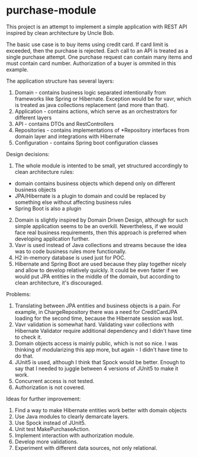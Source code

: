 # purchase-module

This project is an attempt to implement a simple application with REST API inspired by clean architecture by Uncle Bob.

The basic use case is to buy items using credit card. If card limit is exceeded, then the purchase is rejected. Each call to an API is treated as a single purchase attempt. One purchase request can contain many items and must contain card number. Authorization of a buyer is ommited in this example.

The application structure has several layers:
1. Domain - contains business logic separated intentionally from frameworks like Spring or Hibernate. Exception would be for vavr, which is treated as java collections replacement (and more than that).
2. Application - contains actions, which serve as an orchestrators for different layers
3. API - contains DTOs and RestControllers
4. Repositories - contains implementations of *Repository interfaces from domain layer and integrations with Hibernate
5. Configuration - contains Spring boot configuration classes

Design decisions:
1. The whole module is intented to be small, yet structured accordingly to clean architecture rules:
  - domain contains business objects which depend only on different business objects
  - JPA/Hibernate is a plugin to domain and could be replaced by something else without affecting business rules
  - Spring Boot is also a plugin
2. Domain is slightly inspired by Domain Driven Design, although for such simple application seems to be an overkill. Nevertheless, if we would face real business requirements, then this approach is preferred when developing application further.
3. Vavr is used instead of Java collections and streams because the idea was to code business rules more functionally.
4. H2 in-memory database is used just for POC.
5. Hibernate and Spring Boot are used because they play together nicely and allow to develop relatively quickly. It could be even faster if we would put JPA entities in the middle of the domain, but according to clean architecture, it's discouraged.

Problems:
1. Translating between JPA entities and business objects is a pain. For example, in ChargeRepository there was a need for CreditCardJPA loading for the second time, because the Hibernate session was lost.
2. Vavr validation is somewhat hard. Validating vavr collections with Hibernate Validator require additional dependency and I didn't have time to check it.
3. Domain objects access is mainly public, which is not so nice. I was thinking of modularizing this app more, but again - I didn't have time to do that.
4. JUnit5 is used, although I think that Spock would be better. Enough to say that I needed to juggle between 4 versions of JUnit5 to make it work.
6. Concurrent access is not tested.
7. Authorization is not covered.

Ideas for further improvement:
1. Find a way to make Hibernate entities work better with domain objects
2. Use Java modules to clearly demarcate layers.
3. Use Spock instead of JUnit5.
4. Unit test MakePurchaseAction.
5. Implement interaction with authorization module.
6. Develop more validations.
7. Experiment with different data sources, not only relational.
